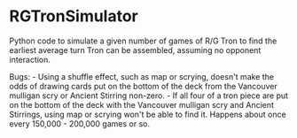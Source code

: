 # RGTronSimulator
Python code to simulate a given number of games of  R/G Tron to find the earliest average turn Tron can be assembled, assuming no opponent interaction.

Bugs:
	- Using a shuffle effect, such as map or scrying, doesn't make the odds of drawing cards put on the bottom of the deck from the Vancouver mulligan scry or Ancient Stirring non-zero.
	- If all four of a tron piece are put on the bottom of the deck with the Vancouver mulligan scry and Ancient Stirrings, using map or scrying won't be able to find it. Happens about once every 150,000 - 200,000 games or so.
